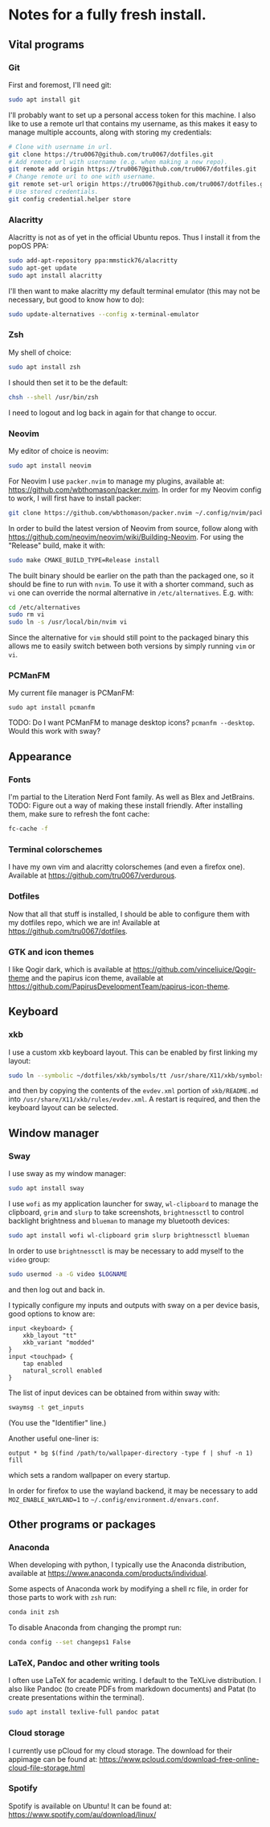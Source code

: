 # Notes for a fully fresh install.

## Vital programs

### Git
First and foremost, I'll need git:
```sh
sudo apt install git
```
I'll probably want to set up a personal access token for this machine. I also
like to use a remote url that contains my username, as this makes it easy to
manage multiple accounts, along with storing my credentials:
```sh
# Clone with username in url.
git clone https://tru0067@github.com/tru0067/dotfiles.git
# Add remote url with username (e.g. when making a new repo).
git remote add origin https://tru0067@github.com/tru0067/dotfiles.git
# Change remote url to one with username.
git remote set-url origin https://tru0067@github.com/tru0067/dotfiles.git
# Use stored credentials.
git config credential.helper store
```

### Alacritty
Alacritty is not as of yet in the official Ubuntu repos. Thus I install it from
the popOS PPA:
```sh
sudo add-apt-repository ppa:mmstick76/alacritty
sudo apt-get update
sudo apt install alacritty
```
I'll then want to make alacritty my default terminal emulator (this may not be
necessary, but good to know how to do):
```sh
sudo update-alternatives --config x-terminal-emulator
```

### Zsh
My shell of choice:
```sh
sudo apt install zsh
```
I should then set it to be the default:
```sh
chsh --shell /usr/bin/zsh
```
I need to logout and log back in again for that change to occur.

### Neovim
My editor of choice is neovim:
```sh
sudo apt install neovim
```

For Neovim I use `packer.nvim` to manage my plugins, available at:
<https://github.com/wbthomason/packer.nvim>. In order for my Neovim config to
work, I will first have to install packer:
```sh
git clone https://github.com/wbthomason/packer.nvim ~/.config/nvim/pack/packer/start/packer.nvim
```

In order to build the latest version of Neovim from source, follow along with
<https://github.com/neovim/neovim/wiki/Building-Neovim>. For using the "Release"
build, make it with:
```sh
sudo make CMAKE_BUILD_TYPE=Release install
```
The built binary should be earlier on the path than the packaged one, so it
should be fine to run with `nvim`. To use it with a shorter command, such as
`vi` one can override the normal alternative in `/etc/alternatives`. E.g. with:
```sh
cd /etc/alternatives
sudo rm vi
sudo ln -s /usr/local/bin/nvim vi
```
Since the alternative for `vim` should still point to the packaged binary this
allows me to easily switch between both versions by simply running `vim` or
`vi`.

### PCManFM
My current file manager is PCManFM:
```
sudo apt install pcmanfm
```

TODO: Do I want PCManFM to manage desktop icons? `pcmanfm --desktop`. Would this
work with sway?

## Appearance

### Fonts
I'm partial to the Literation Nerd Font family. As well as Blex and JetBrains.
TODO: Figure out a way of making these install friendly.
After installing them, make sure to refresh the font cache:
```sh
fc-cache -f
```

### Terminal colorschemes
I have my own vim and alacritty colorschemes (and even a firefox one). Available
at <https://github.com/tru0067/verdurous>.

### Dotfiles
Now that all that stuff is installed, I should be able to configure them with my
dotfiles repo, which we are in! Available at
<https://github.com/tru0067/dotfiles>.

### GTK and icon themes
I like Qogir dark, which is available at
<https://github.com/vinceliuice/Qogir-theme> and the papirus icon theme,
available at <https://github.com/PapirusDevelopmentTeam/papirus-icon-theme>.

## Keyboard

### xkb
I use a custom xkb keyboard layout. This can be enabled by first linking my
layout:
```sh
sudo ln --symbolic ~/dotfiles/xkb/symbols/tt /usr/share/X11/xkb/symbols
```
and then by copying the contents of the `evdev.xml` portion of `xkb/README.md`
into `/usr/share/X11/xkb/rules/evdev.xml`. A restart is required, and then the
keyboard layout can be selected.

## Window manager

### Sway
I use sway as my window manager:
```sh
sudo apt install sway
```

I use `wofi` as my application launcher for sway, `wl-clipboard` to manage the
clipboard, `grim` and `slurp` to take screenshots, `brightnessctl` to control
backlight brightness and `blueman` to manage my bluetooth devices:
```sh
sudo apt install wofi wl-clipboard grim slurp brightnessctl blueman
```
In order to use `brightnessctl` is may be necessary to add myself to the `video`
group:
```sh
sudo usermod -a -G video $LOGNAME
```
and then log out and back in.

I typically configure my inputs and outputs with sway on a per device basis,
good options to know are:
```
input <keyboard> {
    xkb_layout "tt"
    xkb_variant "modded"
}
input <touchpad> {
    tap enabled
    natural_scroll enabled
}
```
The list of input devices can be obtained from within sway with:
```sh
swaymsg -t get_inputs
```
(You use the "Identifier" line.)

Another useful one-liner is:
```
output * bg $(find /path/to/wallpaper-directory -type f | shuf -n 1) fill
```
which sets a random wallpaper on every startup.

In order for firefox to use the wayland backend, it may be necessary to add
`MOZ_ENABLE_WAYLAND=1` to `~/.config/environment.d/envars.conf`.

## Other programs or packages

### Anaconda
When developing with python, I typically use the Anaconda distribution,
available at <https://www.anaconda.com/products/individual>.

Some aspects of Anaconda work by modifying a shell rc file, in order for those
parts to work with `zsh` run:
```sh
conda init zsh
```
To disable Anaconda from changing the prompt run:
```sh
conda config --set changeps1 False
```

### LaTeX, Pandoc and other writing tools
I often use LaTeX for academic writing. I default to the TeXLive distribution.
I also like Pandoc (to create PDFs from markdown documents) and Patat (to create
presentations within the terminal).
```sh
sudo apt install texlive-full pandoc patat
```

### Cloud storage
I currently use pCloud for my cloud storage. The download for their appimage can
be found at:
<https://www.pcloud.com/download-free-online-cloud-file-storage.html>

### Spotify
Spotify is available on Ubuntu! It can be found at:
<https://www.spotify.com/au/download/linux/>
